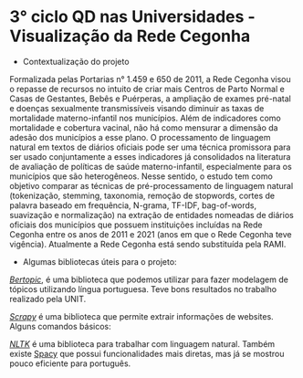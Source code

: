 # 3° ciclo QD nas Universidades - Visualização da Rede Cegonha

- Contextualização do projeto

Formalizada pelas Portarias n° 1.459 e 650 de 2011, a Rede Cegonha visou o repasse de recursos no intuito de criar mais Centros de Parto Normal e Casas de Gestantes, Bebês e Puérperas, a ampliação de exames pré-natal e doenças sexualmente transmissíveis visando diminuir as taxas de mortalidade materno-infantil nos municípios. Além de indicadores como mortalidade e cobertura vacinal, não há como mensurar a dimensão da adesão dos municípios a esse plano. O processamento de linguagem natural em textos de diários oficiais pode ser uma técnica promissora para ser usado conjuntamente a esses indicadores já consolidados na literatura de avaliação de políticas de saúde materno-infantil, especialmente para os municípios que são heterogêneos.  Nesse sentido, o estudo tem como objetivo comparar as técnicas de pré-processamento de linguagem natural (tokenização, stemming, taxonomia, remoção de stopwords, cortes de palavra baseado em frequência, N-grama, TF-IDF, bag-of-words, suavização e normalização) na extração de entidades nomeadas de diários oficiais dos municípios que possuem instituições incluídas na Rede Cegonha entre os anos de 2011 e 2021 (anos em que o Rede Cegonha teve vigência). Atualmente a Rede Cegonha está sendo substituída pela RAMI.

- Algumas bibliotecas úteis para o projeto:

*[Bertopic](https://maartengr.github.io/BERTopic/getting_started/quickstart/quickstart.html)*, é uma biblioteca que podemos utilizar para fazer modelagem de tópicos utilizando língua portuguesa. Teve bons resultados no trabalho realizado pela UNIT.

*[Scrapy](https://docs.scrapy.org/en/latest/topics/spiders.html)* é uma biblioteca que permite extrair informações de websites. Alguns comandos básicos:

*[NLTK](https://www.nltk.org)* é uma biblioteca para trabalhar com linguagem natural. Também existe [Spacy](https://spacy.io/usage/spacy-101) que possui funcionalidades mais diretas, mas já se mostrou pouco eficiente para português.



